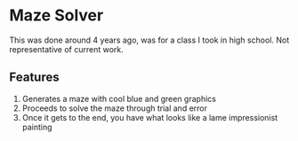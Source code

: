 # Maze Solver
This was done around 4 years ago, was for a class I took in high school. Not representative of current work.
## Features

1. Generates a maze with cool blue and green graphics
2. Proceeds to solve the maze through trial and error
3. Once it gets to the end, you have what looks like a lame impressionist painting

